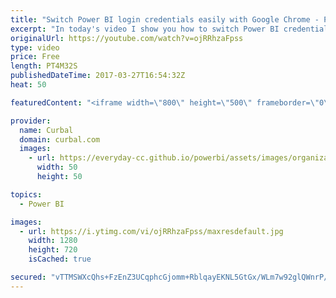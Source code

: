 ```yaml
---
title: "Switch Power BI login credentials easily with Google Chrome - Power BI Tips & Tricks #36"
excerpt: "In today's video I show you how to switch Power BI credentials easily with Chrome.  I got this team from Chris Webb: https://blog.crossjoin.co.uk/2017/03/23/quick-tip-working-with-multiple-power-bi-subscriptionsaccounts/  who got the tip from James Callahan: https://jcallaghan.com/2014/06/login-multiple-office-365-azure-accounts/"
originalUrl: https://youtube.com/watch?v=ojRRhzaFpss
type: video
price: Free
length: PT4M32S
publishedDateTime: 2017-03-27T16:54:32Z
heat: 50

featuredContent: "<iframe width=\"800\" height=\"500\" frameborder=\"0\" src=\"https://www.youtube.com/embed/ojRRhzaFpss\" allow=\"accelerometer; autoplay; encrypted-media; gyroscope; picture-in-picture\" allowfullscreen></iframe>"

provider:
  name: Curbal
  domain: curbal.com
  images:
    - url: https://everyday-cc.github.io/powerbi/assets/images/organizations/curbal.com-50x50.jpg
      width: 50
      height: 50

topics:
  - Power BI

images:
  - url: https://i.ytimg.com/vi/ojRRhzaFpss/maxresdefault.jpg
    width: 1280
    height: 720
    isCached: true

secured: "vTTMSWXcQhs+FzEnZ3UCqphcGjomm+RblqayEKNL5GtGx/WLm7w92glQWnrP/AQH+NCtQXXV4fhtLbXt0j0EORAmsS/R6MZZgC0ajJSv6HaNW27xQTE+Hwh3VSKAbWvAWtL5b4xMHDMqtT+WMuHh0h1Jrw5U/WqouGS+MsoSxvQYL13+6Q9/gl7d5TBpDwP95XD3h0J7bHNYVafKAvMJg2zhEFE1+K2ISknocIUyxgK4QIIYGXd6ddua9Z3jObF4YpJBsIHJTht6QpjwHbqhmwZ9Agw1MwlpHBUNCxLRfZhDsqIbBqdsRPOEfpzNbxpCJalKuOSeEMY8G8+8IlVac368zlJRBhE6DQqUuQ3t99Pg7OsFw9/H6bdHwK1l18uPcHv3LB2V6Pp9vnyp/8peYzM+K1Q1ZkLMIS9A1Xv9GQk=;bmBtN8dDPIeQOxVB8teAIg=="
---
```


